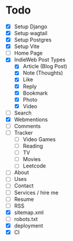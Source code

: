 # Todo

- [x] Setup Django
- [x] Setup wagtail
- [x] Setup Postgres
- [x] Setup Vite
- [ ] Home Page
- [x] IndieWeb Post Types
    - [x] Article (Blog Post)
    - [x] Note (Thoughts)
    - [x] Like
    - [x] Reply
    - [x] Bookmark
    - [x] Photo
    - [x] Video
- [ ] Search
- [x] Webmentions
- [ ] Comments
- [ ] Tracker
    - [ ] Video Games
    - [ ] Reading
    - [ ] TV
    - [ ] Movies
    - [ ] Leetcode
- [ ] About
- [ ] Uses
- [ ] Contact
- [ ] Services / hire me
- [ ] Resume
- [ ] RSS
- [x] sitemap.xml
- [ ] robots.txt
- [x] deployment
- [x] CI
